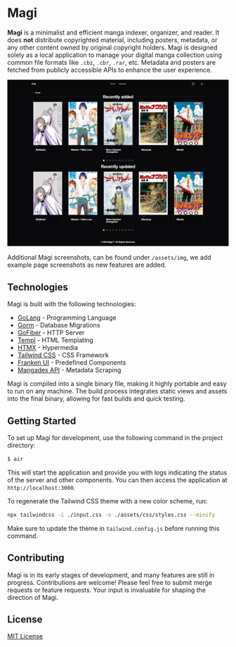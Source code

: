 # Magi

**Magi** is a minimalist and efficient manga indexer, organizer, and reader. It does **not** distribute copyrighted material, including posters, metadata, or any other content owned by original copyright holders. Magi is designed solely as a local application to manage your digital manga collection using common file formats like `.cbz`, `.cbr`, `.rar`, etc. Metadata and posters are fetched from publicly accessible APIs to enhance the user experience.

![Magi Frontpage](/assets/img/frontpage.png)

Additional Magi screenshots, can be found under `/assets/img`, we add example page screenshots as new features are added.

## Technologies

Magi is built with the following technologies:

- [GoLang](https://go.dev/) - Programming Language
- [Gorm](https://gorm.io/index.html) - Database Migrations
- [GoFiber](https://docs.gofiber.io/) - HTTP Server
- [Templ](https://templ.guide/) - HTML Templating
- [HTMX](https://htmx.org/) - Hypermedia
- [Tailwind CSS](https://tailwindcss.com/) - CSS Framework
- [Franken UI](https://franken-ui.dev/) - Predefined Components
- [Mangadex API](https://api.mangadex.org/docs/) - Metadata Scraping

Magi is compiled into a single binary file, making it highly portable and easy to run on any machine. The build process integrates static views and assets into the final binary, allowing for fast builds and quick testing.

## Getting Started

To set up Magi for development, use the following command in the project directory:

```sh
$ air
```

This will start the application and provide you with logs indicating the status of the server and other components. You can then access the application at `http://localhost:3000`.

To regenerate the Tailwind CSS theme with a new color scheme, run:

```sh
npx tailwindcss -i ./input.css -o ./assets/css/styles.css --minify
```

Make sure to update the theme in `tailwind.config.js` before running this command.

## Contributing

Magi is in its early stages of development, and many features are still in progress. Contributions are welcome! Please feel free to submit merge requests or feature requests. Your input is invaluable for shaping the direction of Magi.

## License

[MIT License](LICENSE)

